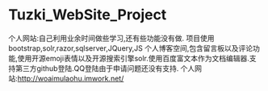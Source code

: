 # Tuzki_WebSite_Project
个人网站:自己利用业余时间做些学习,还有些功能没有做.
项目使用bootstrap,solr,razor,sqlserver,JQuery,JS
个人博客空间,包含留言板以及评论功能,使用开源emoji表情以及开源搜索引擎solr.使用百度富文本作为文档编辑器.支持第三方github登陆.QQ登陆由于申请问题还没有支持.
个人网站:http://woaimulaohu.imwork.net/
